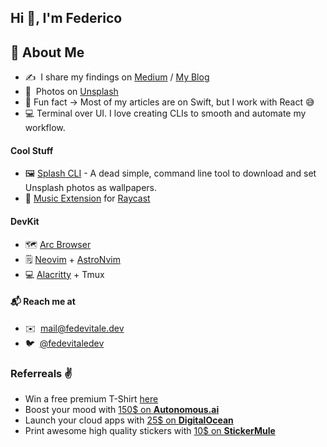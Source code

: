 ## Hi 👋, I'm Federico

## 👾 About Me
- ✍️ &nbsp;I share my findings on [Medium](https://medium.com/@fede.vitale) / [My Blog](https://untitled.dev)
- 📸 &nbsp;Photos on [Unsplash](https://unsplash.com/@fedevitale)
- 🤡 Fun fact -> Most of my articles are on Swift, but I work with React 😅
- 💻 Terminal over UI. I love creating CLIs to smooth and automate my workflow.

#### Cool Stuff
- 🖼 [Splash CLI][splash-cli] - A dead simple, command line tool to download and set Unsplash photos as wallpapers.
- 🎵 [Music Extension][music-ext] for [Raycast][raycast]

#### DevKit
- 🗺 [Arc Browser](https://arc.net)
- 🗒️ [Neovim][neovim] + [AstroNvim][astronvim]
- 💻 [Alacritty][alacritty] + Tmux

#### 📬 Reach me at
- ✉️ &nbsp;[mail@fedevitale.dev](mailto:mail@fedevitale.dev) <br/>
- 🐦 &nbsp;[@fedevitaledev](https://twitter.com/fedevitaledev/) <br/>

### Referreals ✌️
- Win a free premium T-Shirt [here](https://api.daily.dev/get?r=fedevitaledev)
- Boost your mood with [150$ on **Autonomous.ai**](https://bit.ly/3iFXdcn) <br />
- Launch your cloud apps with [25$ on **DigitalOcean**](https://m.do.co/c/f88cef1a6e56) <br/>
- Print awesome high quality stickers with [10$ on **StickerMule**](https://www.stickermule.com/it/unlock?ref_id=6392580701&utm_medium=link&utm_source=invite)

[oh-my-zsh]: https://github.com/ohmyzsh/ohmyzsh
[powerlevel10k]: https://github.com/romkatv/powerlevel10k
[iterm]: https://iterm2.com
[firefox-dev]: https://www.mozilla.org/en-US/firefox/developer/
[splash-cli]: https://splash-cli.app
[music-ext]: https://www.raycast.com/fedevitaledev/music#install
[raycast]: https://www.raycast.com/
[neovim]: https://github.com/neovim/neovim
[astronvim]: https://astronvim.github.io
[alacritty]: https://alacritty.org 
